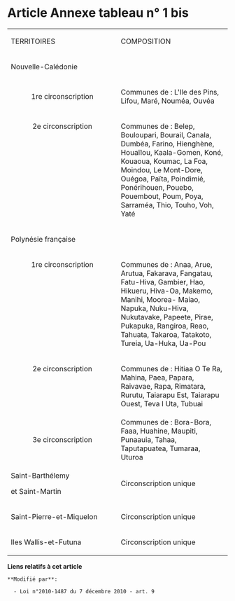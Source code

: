 # Article Annexe tableau n° 1 bis

<table>
  <tbody>
    <tr>
      <td width="325">

TERRITOIRES

</td>
      <td width="325">

COMPOSITION 

</td>
    </tr>
    <tr>
      <td width="325" colspan="2">

Nouvelle-Calédonie 

</td>
    </tr>
    <tr>
      <td width="325" align="center">

1re circonscription 

</td>
      <td width="325">

Communes de : L'Ile des Pins, Lifou, Maré, Nouméa, Ouvéa 

</td>
    </tr>
    <tr>
      <td valign="top" width="325" align="center">

2e circonscription 

</td>
      <td width="325">

Communes de : Belep, Bouloupari, Bourail, Canala, Dumbéa, Farino, Hienghène, Houaïlou, Kaala-Gomen, Koné, Kouaoua, Koumac, La
Foa, Moindou, Le Mont-Dore, Ouégoa, Païta, Poindimié, Ponérihouen, Pouebo, Pouembout, Poum, Poya, Sarraméa, Thio, Touho, Voh,
Yaté 

</td>
    </tr>
    <tr>
      <td colspan="2" width="325">

Polynésie française 

</td>
    </tr>
    <tr>
      <td valign="top" width="325" align="center">

1re circonscription 

</td>
      <td width="325">

Communes de : Anaa, Arue, Arutua, Fakarava, Fangatau, Fatu-Hiva, Gambier, Hao, Hikueru, Hiva-Oa, Makemo, Manihi, Moorea-
Maiao, Napuka, Nuku-Hiva, Nukutavake, Papeete, Pirae, Pukapuka, Rangiroa, Reao, Tahuata, Takaroa, Tatakoto, Tureia, Ua-Huka,
Ua-Pou 

</td>
    </tr>
    <tr>
      <td width="325" align="center" valign="top">

2e circonscription 

</td>
      <td width="325">

Communes de : Hitiaa O Te Ra, Mahina, Paea, Papara, Raivavae, Rapa, Rimatara, Rurutu, Taiarapu Est, Taiarapu Ouest, Teva I
Uta, Tubuai 

</td>
    </tr>
    <tr>
      <td align="center">

3e circonscription 

</td>
      <td>Communes de : Bora-Bora, Faaa, Huahine, Maupiti, Punaauia, Tahaa, Taputapuatea, Tumaraa, Uturoa </td>
    </tr>
    <tr>
      <td>

Saint-Barthélemy 

et Saint-Martin 

</td>
      <td>Circonscription unique</td>
    </tr>
    <tr>
      <td>

Saint-Pierre-et-Miquelon 

</td>
      <td>Circonscription unique </td>
    </tr>
    <tr>
      <td>

Iles Wallis-et-Futuna 

</td>
      <td>Circonscription unique</td>
    </tr>
  </tbody>
</table>

**Liens relatifs à cet article**

	**Modifié par**:

	  - Loi n°2010-1487 du 7 décembre 2010 - art. 9
